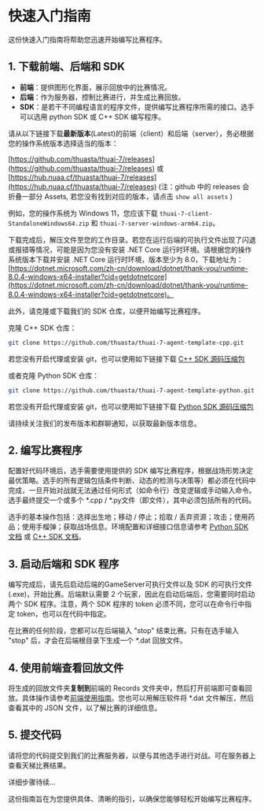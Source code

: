 # 快速入门指南

这份快速入门指南将帮助您迅速开始编写比赛程序。

## 1. 下载前端、后端和 SDK 

- **前端**：提供图形化界面，展示回放中的比赛情况。
- **后端**：作为服务器，控制比赛进行，并生成比赛回放。
- **SDK**：是若干不同编程语言的程序文件，提供编写比赛程序所需的接口。选手可以选用 python SDK 或 C++ SDK 编写程序。

请从以下链接下载**最新版本**(Latest)的前端（client）和后端（server），务必根据您的操作系统版本选择适当的版本：

[https://github.com/thuasta/thuai-7/releases](https://github.com/thuasta/thuai-7/releases) 或 [https://hub.nuaa.cf/thuasta/thuai-7/releases](https://hub.nuaa.cf/thuasta/thuai-7/releases) (注：github 中的 releases 会折叠一部分 Assets, 若您没有找到对应的版本，请点击 `show all assets` )

例如，您的操作系统为 Windows 11，您应该下载 `thuai-7-client-StandaloneWindows64.zip` 和 `thuai-7-server-windows-arm64.zip`。

下载完成后，解压文件至您的工作目录。若您在运行后端的可执行文件出现了闪退或报错等情况，可能是因为您没有安装 .NET Core 运行时环境。请根据您的操作系统版本下载并安装 .NET Core 运行时环境，版本至少为 8.0，下载地址为：[https://dotnet.microsoft.com/zh-cn/download/dotnet/thank-you/runtime-8.0.4-windows-x64-installer?cid=getdotnetcore](https://dotnet.microsoft.com/zh-cn/download/dotnet/thank-you/runtime-8.0.4-windows-x64-installer?cid=getdotnetcore)。

此外，请克隆或下载我们的 SDK 仓库，以便开始编写比赛程序。

克隆 C++ SDK 仓库：

```bash
git clone https://github.com/thuasta/thuai-7-agent-template-cpp.git
```

若您没有开启代理或安装 git，也可以使用如下链接下载 [C++ SDK 源码压缩包](https://hub.nuaa.cf/thuasta/thuai-7-agent-template-cpp/archive/main.zip)

或者克隆 Python SDK 仓库：

```bash
git clone https://github.com/thuasta/thuai-7-agent-template-python.git
```

若您没有开启代理或安装 git，也可以使用如下链接下载 [Python SDK 源码压缩包](https://hub.nuaa.cf/thuasta/thuai-7-agent-template-python/archive/main.zip)

请持续关注我们的发布版本和群聊通知，以获取最新版本信息。

## 2. 编写比赛程序

配置好代码环境后，选手需要使用提供的 SDK 编写比赛程序，根据战场形势决定最优策略。选手的所有逻辑包括条件判断、动态的检测与决策等）都必须在代码中完成，一旦开始对战就无法通过任何形式（如命令行）改变逻辑或手动输入命令。选手最终提交一个或多个 \*.cpp / \*.py文件（即文件），其中必须包括所有的代码。

选手的基本操作包括：选择出生地；移动 / 停止；拾取 / 丢弃资源；攻击；使用药品；使用手榴弹；获取战场信息。环境配置和详细接口信息请参考 [Python SDK 文档](python_sdk.md) 或 [C++ SDK 文档](C++_sdk.md)。

## 3. 启动后端和 SDK 程序

编写完成后，请先后启动后端的GameServer可执行文件以及 SDK 的可执行文件(.exe)，开始比赛。后端默认需要 2 个玩家，因此在启动后端后，您需要同时启动两个 SDK 程序。注意，两个 SDK 程序的 token 必须不同，您可以在命令行中指定 token，也可以在代码中指定。

在比赛的任何阶段，您都可以在后端输入 "stop" 结束比赛。只有在选手输入 "stop" 后，才会在后端根目录下生成一个 *.dat 回放文件。

## 4. 使用前端查看回放文件

将生成的回放文件夹**复制到**前端的 Records 文件夹中，然后打开前端即可查看回放。具体操作请参考[前端使用指南](viewer.md)。您也可以用解压软件将 *.dat 文件解压，然后查看其中的 JSON 文件，以了解比赛的详细信息。

## 5. 提交代码

请将您的代码提交到我们的比赛服务器，以便与其他选手进行对战。可在服务器上查看天梯比赛结果。

详细步骤待续...

这份指南旨在为您提供具体、清晰的指引，以确保您能够轻松开始编写比赛程序。
